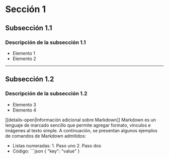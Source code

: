 # Sección 1
## Subsección 1.1
### Descripción de la subsección 1.1

* Elemento 1
* Elemento 2

---

## Subsección 1.2
### Descripción de la subsección 1.2

* Elemento 3
* Elemento 4

[[details-open|Información adicional sobre Markdown]]
  Markdown es un lenguaje de marcado sencillo que permite agregar formato, vínculos e imágenes al texto simple. A continuación, se presentan algunos ejemplos de comandos de Markdown admitidos:
  * Listas numeradas: 1. Paso uno 2. Paso dos
  * Código: ```json
    {
      "key": "value"
    }